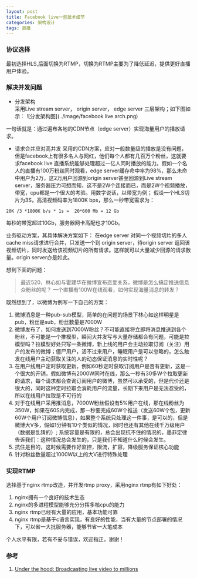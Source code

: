 ```yaml
---
layout: post
title: Facebook live一些技术细节
categories: 架构设计
tags: 直播
---
```



### 协议选择

最初选择HLS,后面切换为RTMP，切换为RTMP主要为了降低延迟，提供更好直播用户体验。



### 解决并发问题 

* 分发架构  
采用Live stream server， origin server， edge server 三层架构；如下图如示：
![分发架构图](../image/facebook live arch.png)

一句话就是：通过遍布各地的CDN节点（edge server）实现海量用户的播放请求。

* 请求合并应对高并发 
采用的CDN方案，应对一般数量级的播放是没有问题，但是facebook上有很多名人与网红，他们每个人都有几百万个粉丝，这就要求facebook  live 直播系统能够处理超过一亿人同时播放的能力。假如一个名人的直播有100万粉丝同时观看，edge server缓存命中率为98%，那么未命中用户为2万，这2万用户回源到origin server甚至回源到Live stream server，服务器压力可想而知，这不是2W个连接而已，而是2W个视频播放，带宽，cpu都是一个很大的考验。用数字说话，以带宽为例；
假设一个HLS切片为3S，高清视频码率为1800K bps，那么一秒带宽需求为：

```
20K /3 *1800K b/s * 1s =  20*600 Mb = 12 Gb
```


每秒的带宽超过10Gb，服务器网卡高配也才10Gb。

业务驱动方案，其具体解决方案如下：
在edge server 对同一个视频切片的多人cache  miss请求进行合并，只发送一个到 origin server，待origin server 返回该视频切片，同时发送给该视频切片的所有请求。这样就可以大量减少回源的请求数量。origin server亦是如此。

想到下面的问题：
>最近520，林心如与霍建华在微博宣布恋爱关系，微博是怎么搞定推送信息众粉丝的呢？
>一个直播有100W在线观看，如何实现海量消息的转发？

既然想到了，以微博为例写一下自己的方案：

1. 微博消息是一种pub-sub模型，简单的在问题的场景下林心如这样明星是pub，粉丝是sub，粉丝数量是7000W
2. 微博发布了，如何发送到7000W粉丝？不可能直接将立即将消息推送到各个粉丝，不可能是一个推模型，瞬间大并发写与大量存储都会有问题，可能是拉模型吗？拉模型好处只写一条微博，新上线的用户会主动拉取订阅（关注）用户的发布的微博；僵尸用户，活不过来用户，睡眠用户是可以忽略的，怎么触发在线用户主动获取关注的人的动态保证消息的实时性呢？
3. 在用户线用户定时获取更新，例如60秒定时获取订阅用户是否有更新，这是一个很大的开销，假如微博有2000W同时在线，那么一秒有30多W个拉取更新的请求，每个请求都会查询订阅用户的微博，虽然可以承受的，但是代价还是很大的，同时这种定时拉取会消耗用户的流量，长期下来用户是无法忍受的，所以在线用户拉取是不可行的
4. 对于在线用户采用推消息，7000W粉丝假设有5%用户在线，那在线粉丝为350W，如果在60S内完成，那一秒要完成60W个推送（发送60W个包，更新60W个用户订阅微博信息），如果整个系统只处理这一件事，是可以的，但是微博大V多，假如1分钟有10个类似的情况，同时也还有其他在线千万级用户（数据是乱猜的）; 系统容量是有限的，总会出现抗不住的情况的，墨菲定律告诉我们：这种情况总会发生的，只是我们不知道什么时候会发生。
5. 抗住是目的，这时候需要作好监控，限流，扩容，降级服务保证核心功能
6. 针对粉丝数量超过1000W以上的大V进行特殊处理






### 实现RTMP
选择基于nginx rtmp改造，并开发rtmp proxy，采用nginx rtmp有如下好处：
1. nginx拥有一个良好的技术生态 
2. nginx的多进程模型能够充分分挥多核cpu的能力 
3. nginx rtmp已经有大量的应用，基本功能可靠
4. nginx rtmp是基于c语言实现，有良好的性能，当有大量的节点部署的情况下，可以省一大批服务器，能够节省一大笔成本 


个人水平有限，若有不妥与错误，欢迎指正，谢谢！

### 参考 
1. [Under the hood: Broadcasting live video to millions](https://code.facebook.com/posts/1653074404941839/under-the-hood-broadcasting-live-video-to-millions/) 